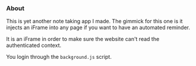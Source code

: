 ### About

This is yet another note taking app I made. The gimmick for this one is it injects an iFrame into any page if you want to have an automated reminder.

It is an iFrame in order to make sure the website can't read the authenticated context.

You login through the `background.js` script.

